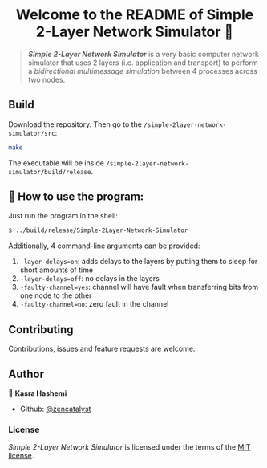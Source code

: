 <h1 align="center">Welcome to the README of Simple 2-Layer Network Simulator 👋</h1>

> ***Simple 2-Layer Network Simulator*** is a very basic computer network simulator that uses 2 layers (i.e. application and transport) to perform a *bidirectional multimessage simulation* between 4 processes across two nodes.<br />


## Build

Download the repository. Then go to the `/simple-2layer-network-simulator/src`:

```sh
make
```

The executable will be inside `/simple-2layer-network-simulator/build/release`.

## 🚀 How to use the program:

Just run the program in the shell:

```sh
$ ../build/release/Simple-2Layer-Network-Simulator
```

Additionally, 4 command-line arguments can be provided:

1. `-layer-delays=on`: adds delays to the layers by putting them to sleep for short amounts of time
2. `-layer-delays=off`: no delays in the layers
3. `-faulty-channel=yes`: channel will have fault when transferring bits from one node to the other
4. `-faulty-channel=no`: zero fault in the channel

## Contributing

Contributions, issues and feature requests are welcome.<br />

## Author

👤 **Kasra Hashemi**

- Github: [@zencatalyst](https://github.com/zencatalyst)

### License

*Simple 2-Layer Network Simulator* is licensed under the terms of the [MIT license](./LICENSE).
